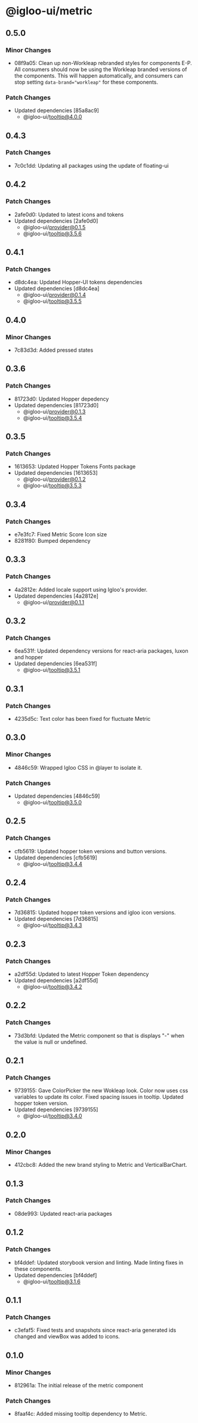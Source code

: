 # @igloo-ui/metric

## 0.5.0

### Minor Changes

- 08f9a05: Clean up non-Workleap rebranded styles for components E-P.
  All consumers should now be using the Workleap branded versions of the components. This will happen automatically, and consumers can stop setting `data-brand="workleap"` for these components.

### Patch Changes

- Updated dependencies [85a8ac9]
  - @igloo-ui/tooltip@4.0.0

## 0.4.3

### Patch Changes

- 7c0c1dd: Updating all packages using the update of floating-ui

## 0.4.2

### Patch Changes

- 2afe0d0: Updated to latest icons and tokens
- Updated dependencies [2afe0d0]
  - @igloo-ui/provider@0.1.5
  - @igloo-ui/tooltip@3.5.6

## 0.4.1

### Patch Changes

- d8dc4ea: Updated Hopper-UI tokens dependencies
- Updated dependencies [d8dc4ea]
  - @igloo-ui/provider@0.1.4
  - @igloo-ui/tooltip@3.5.5

## 0.4.0

### Minor Changes

- 7c83d3d: Added pressed states

## 0.3.6

### Patch Changes

- 81723d0: Updated Hopper depedency
- Updated dependencies [81723d0]
  - @igloo-ui/provider@0.1.3
  - @igloo-ui/tooltip@3.5.4

## 0.3.5

### Patch Changes

- 1613653: Updated Hopper Tokens Fonts package
- Updated dependencies [1613653]
  - @igloo-ui/provider@0.1.2
  - @igloo-ui/tooltip@3.5.3

## 0.3.4

### Patch Changes

- e7e3fc7: Fixed Metric Score Icon size
- 8281f80: Bumped dependency

## 0.3.3

### Patch Changes

- 4a2812e: Added locale support using Igloo's provider.
- Updated dependencies [4a2812e]
  - @igloo-ui/provider@0.1.1

## 0.3.2

### Patch Changes

- 6ea531f: Updated dependency versions for react-aria packages, luxon and hopper
- Updated dependencies [6ea531f]
  - @igloo-ui/tooltip@3.5.1

## 0.3.1

### Patch Changes

- 4235d5c: Text color has been fixed for fluctuate Metric

## 0.3.0

### Minor Changes

- 4846c59: Wrapped Igloo CSS in @layer to isolate it.

### Patch Changes

- Updated dependencies [4846c59]
  - @igloo-ui/tooltip@3.5.0

## 0.2.5

### Patch Changes

- cfb5619: Updated hopper token versions and button versions.
- Updated dependencies [cfb5619]
  - @igloo-ui/tooltip@3.4.4

## 0.2.4

### Patch Changes

- 7d36815: Updated hopper token versions and igloo icon versions.
- Updated dependencies [7d36815]
  - @igloo-ui/tooltip@3.4.3

## 0.2.3

### Patch Changes

- a2df55d: Updated to latest Hopper Token dependency
- Updated dependencies [a2df55d]
  - @igloo-ui/tooltip@3.4.2

## 0.2.2

### Patch Changes

- 73d3bfd: Updated the Metric component so that is displays "-" when the value is null or undefined.

## 0.2.1

### Patch Changes

- 9739155: Gave ColorPicker the new Wokleap look. Color now uses css variables to update its color. Fixed spacing issues in tooltip. Updated hopper token version.
- Updated dependencies [9739155]
  - @igloo-ui/tooltip@3.4.0

## 0.2.0

### Minor Changes

- 412cbc8: Added the new brand styling to Metric and VerticalBarChart.

## 0.1.3

### Patch Changes

- 08de993: Updated react-aria packages

## 0.1.2

### Patch Changes

- bf4ddef: Updated storybook version and linting. Made linting fixes in these components.
- Updated dependencies [bf4ddef]
  - @igloo-ui/tooltip@3.1.6

## 0.1.1

### Patch Changes

- c3efaf5: Fixed tests and snapshots since react-aria generated ids changed and viewBox was added to icons.

## 0.1.0

### Minor Changes

- 812961a: The initial release of the metric component

### Patch Changes

- 8faaf4c: Added missing tooltip dependency to Metric.
